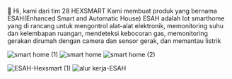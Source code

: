 👋 Hi, kami dari tim 28 HEXSMART
Kami membuat produk yang bernama ESAH(Enhanced Smart and Automatic House)
  ESAH adalah Iot smarthome yang di rancang untuk mengontrol alat-alat elektronik, memonitoring suhu dan kelembapan ruangan, mendeteksi kebocoran gas, memonitoring gerakan dirumah dengan camera dan sensor gerak, dan memantau listrik

  ![smart home (1)](https://github.com/iduls/ESAH-PROJEK-SMARTHOME/assets/138281248/c5a89b9c-fa22-4ea7-94ff-459ab7a6712f)
![smart home](https://github.com/iduls/ESAH-PROJEK-SMARTHOME/assets/138281248/69a2b3a5-7395-4955-82d7-d8d39a922fc8)
![smart home (2)](https://github.com/iduls/ESAH-PROJEK-SMARTHOME/assets/138281248/af236247-c70b-43aa-a5da-030d2706f647)

![ESAH-Hexsmart (1)](https://github.com/iduls/ESAH-PROJEK-SMARTHOME/assets/138281248/b10e937b-d8d3-4bfb-a42d-8a03c2e57415)
![alur kerja-ESAH](https://github.com/iduls/ESAH-PROJEK-SMARTHOME/assets/138281248/a36653f3-9dd5-4b40-a287-7dfee8c168c6)
